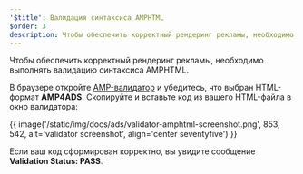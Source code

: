 ```yaml
---
'$title': Валидация синтаксиса AMPHTML
$order: 3
description: Чтобы обеспечить корректный рендеринг рекламы, необходимо выполнять валидацию синтаксиса AMPHTML. В браузере откройте AMP-валидатор и убедитесь, что выбран HTML-формат AMP4ADS.
---
```


Чтобы обеспечить корректный рендеринг рекламы, необходимо выполнять валидацию синтаксиса AMPHTML.

В браузере откройте [AMP-валидатор](https://validator.ampproject.org/#htmlFormat=AMP4ADS) и убедитесь, что выбран HTML-формат **AMP4ADS**. Скопируйте и вставьте код из вашего HTML-файла в окно валидатора:

{{ image('/static/img/docs/ads/validator-amphtml-screenshot.png', 853, 542, alt='validator screenshot', align='center seventyfive') }}

Если ваш код сформирован корректно, вы увидите сообщение **Validation Status: <span class="success-text">PASS</span>**.
